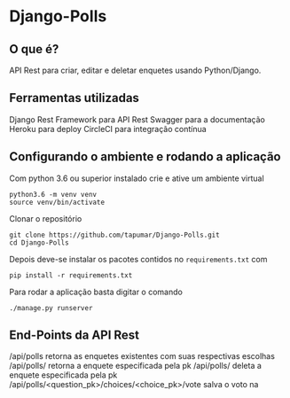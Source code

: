 # Django-Polls

## O que é?

API Rest para criar, editar e deletar enquetes usando Python/Django.


## Ferramentas utilizadas

Django Rest Framework para API Rest
Swagger para a documentação
Heroku para deploy
CircleCI para integração contínua


## Configurando o ambiente e rodando a aplicação

Com python 3.6 ou superior instalado crie e ative um ambiente virtual
```
python3.6 -m venv venv
source venv/bin/activate
```

Clonar o repositório
```
git clone https://github.com/tapumar/Django-Polls.git
cd Django-Polls
```

Depois deve-se instalar os pacotes contidos no `requirements.txt` com
```
pip install -r requirements.txt
```

Para rodar a aplicação basta digitar o comando
```
./manage.py runserver
```


## End-Points da API Rest

/api/polls retorna as enquetes existentes com suas respectivas escolhas
/api/polls/<pk> retorna a enquete especificada pela pk
/api/polls/<pk>  deleta a enquete especificada pela pk
/api/polls/<question_pk>/choices/<choice_pk>/vote salva o voto na
